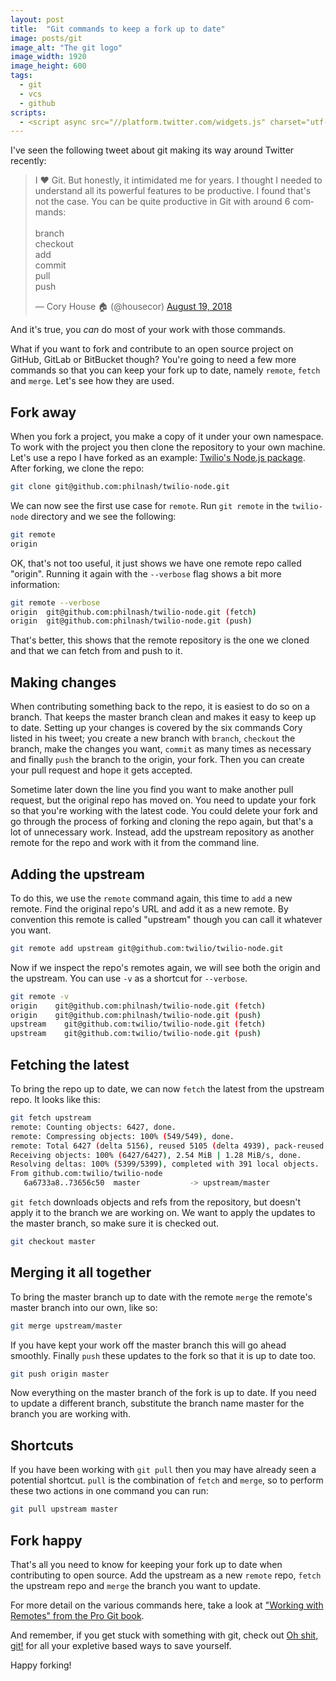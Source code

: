 ```yaml
---
layout: post
title:  "Git commands to keep a fork up to date"
image: posts/git
image_alt: "The git logo"
image_width: 1920
image_height: 600
tags:
  - git
  - vcs
  - github
scripts:
  - <script async src="//platform.twitter.com/widgets.js" charset="utf-8"></script>
---
```


I've seen the following tweet about git making its way around Twitter recently:

<blockquote class="twitter-tweet" data-lang="en"><p lang="en" dir="ltr">I ❤️ Git. But honestly, it intimidated me for years. I thought I needed to understand all its powerful features to be productive. I found that&#39;s not the case. You can be quite productive in Git with around 6 commands: <br><br>branch<br>checkout<br>add<br>commit<br>pull<br>push</p>&mdash; Cory House 🏠 (@housecor) <a href="https://twitter.com/housecor/status/1031190760278970368?ref_src=twsrc%5Etfw">August 19, 2018</a></blockquote>

And it's true, you _can_ do most of your work with those commands.

What if you want to fork and contribute to an open source project on GitHub, GitLab or BitBucket though? You're going to need a few more commands so that you can keep your fork up to date, namely `remote`, `fetch` and `merge`. Let's see how they are used.

## Fork away

When you fork a project, you make a copy of it under your own namespace. To work with the project you then clone the repository to your own machine. Let's use a repo I have forked as an example: [Twilio's Node.js package](https://github.com/philnash/twilio-node). After forking, we clone the repo:

```bash
git clone git@github.com:philnash/twilio-node.git
```

We can now see the first use case for `remote`. Run `git remote` in the `twilio-node` directory and we see the following:

```bash
git remote
origin
```

OK, that's not too useful, it just shows we have one remote repo called "origin". Running it again with the `--verbose` flag shows a bit more information:

```bash
git remote --verbose
origin	git@github.com:philnash/twilio-node.git (fetch)
origin	git@github.com:philnash/twilio-node.git (push)
```

That's better, this shows that the remote repository is the one we cloned and that we can fetch from and push to it.

## Making changes

When contributing something back to the repo, it is easiest to do so on a branch. That keeps the master branch clean and makes it easy to keep up to date. Setting up your changes is covered by the six commands Cory listed in his tweet; you create a new branch with `branch`, `checkout` the branch, make the changes you want, `commit` as many times as necessary and finally `push` the branch to the origin, your fork. Then you can create your pull request and hope it gets accepted.

Sometime later down the line you find you want to make another pull request, but the original repo has moved on. You need to update your fork so that you're working with the latest code. You could delete your fork and go through the process of forking and cloning the repo again, but that's a lot of unnecessary work. Instead, add the upstream repository as another remote for the repo and work with it from the command line.

## Adding the upstream

To do this, we use the `remote` command again, this time to `add` a new remote. Find the original repo's URL and add it as a new remote. By convention this remote is called "upstream" though you can call it whatever you want.

```bash
git remote add upstream git@github.com:twilio/twilio-node.git
```

Now if we inspect the repo's remotes again, we will see both the origin and the upstream. You can use `-v` as a shortcut for `--verbose`.

```bash
git remote -v
origin	  git@github.com:philnash/twilio-node.git (fetch)
origin	  git@github.com:philnash/twilio-node.git (push)
upstream	git@github.com:twilio/twilio-node.git (fetch)
upstream	git@github.com:twilio/twilio-node.git (push)
```

## Fetching the latest

To bring the repo up to date, we can now `fetch` the latest from the upstream repo. It looks like this:

```bash
git fetch upstream
remote: Counting objects: 6427, done.
remote: Compressing objects: 100% (549/549), done.
remote: Total 6427 (delta 5156), reused 5105 (delta 4939), pack-reused 934
Receiving objects: 100% (6427/6427), 2.54 MiB | 1.28 MiB/s, done.
Resolving deltas: 100% (5399/5399), completed with 391 local objects.
From github.com:twilio/twilio-node
   6a6733a8..73656c50  master           -> upstream/master
```

`git fetch` downloads objects and refs from the repository, but doesn't apply it to the branch we are working on. We want to apply the updates to the master branch, so make sure it is checked out.

```bash
git checkout master
```

## Merging it all together

To bring the master branch up to date with the remote `merge` the remote's master branch into our own, like so:

```bash
git merge upstream/master
```

If you have kept your work off the master branch this will go ahead smoothly. Finally `push` these updates to the fork so that it is up to date too.

```bash
git push origin master
```

Now everything on the master branch of the fork is up to date. If you need to update a different branch, substitute the branch name master for the branch you are working with.

## Shortcuts

If you have been working with `git pull` then you may have already seen a potential shortcut. `pull` is the combination of `fetch` and `merge`, so to perform these two actions in one command you can run:

```bash
git pull upstream master
```

## Fork happy

That's all you need to know for keeping your fork up to date when contributing to open source. Add the upstream as a new `remote` repo, `fetch` the upstream repo and `merge` the branch you want to update.

For more detail on the various commands here, take a look at ["Working with Remotes" from the Pro Git book](https://git-scm.com/book/en/v2/Git-Basics-Working-with-Remotes).

And remember, if you get stuck with something with git, check out [Oh shit, git!](http://ohshitgit.com/) for all your expletive based ways to save yourself.

Happy forking!